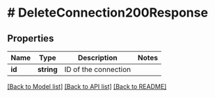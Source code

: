 # # DeleteConnection200Response

## Properties

Name | Type | Description | Notes
------------ | ------------- | ------------- | -------------
**id** | **string** | ID of the connection |

[[Back to Model list]](../../README.md#models) [[Back to API list]](../../README.md#endpoints) [[Back to README]](../../README.md)
